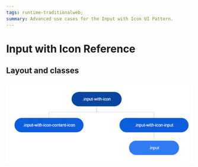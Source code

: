 ```yaml
---
tags: runtime-traditionalweb;
summary: Advanced use cases for the Input with Icon UI Pattern.
---
```


# Input with Icon Reference

## Layout and classes

![](<images/inputwithicon-2-diag.png>)
